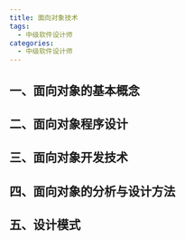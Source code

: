 ```yaml
---
title: 面向对象技术
tags:
  - 中级软件设计师
categories:
  - 中级软件设计师
---
```




## 一、面向对象的基本概念



## 二、面向对象程序设计



## 三、面向对象开发技术



## 四、面向对象的分析与设计方法



## 五、设计模式